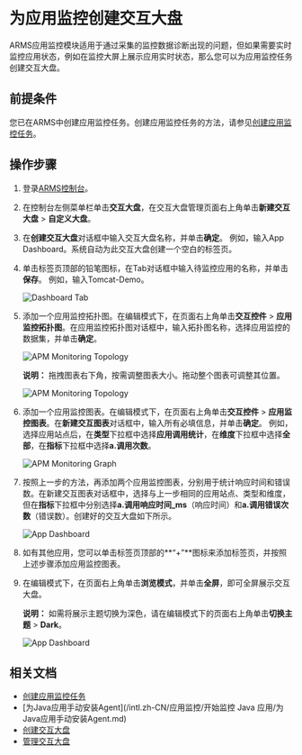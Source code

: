 # 为应用监控创建交互大盘

ARMS应用监控模块适用于通过采集的监控数据诊断出现的问题，但如果需要实时监控应用状态，例如在监控大屏上展示应用实时状态，那么您可以为应用监控任务创建交互大盘。

## 前提条件

您已在ARMS中创建应用监控任务。创建应用监控任务的方法，请参见[创建应用监控任务](/intl.zh-CN/快速入门/创建应用监控任务.md)。

## 操作步骤

1.  登录[ARMS控制台](https://arms-intl.console.aliyun.com/)。
2.  在控制台左侧菜单栏单击**交互大盘**，在交互大盘管理页面右上角单击**新建交互大盘** \> **自定义大盘**。
3.  在**创建交互大盘**对话框中输入交互大盘名称，并单击**确定**。 例如，输入App Dashboard。系统自动为此交互大盘创建一个空白的标签页。
4.  单击标签页顶部的铅笔图标，在Tab对话框中输入待监控应用的名称，并单击**保存**。 例如，输入Tomcat-Demo。

    ![Dashboard Tab](https://static-aliyun-doc.oss-accelerate.aliyuncs.com/assets/img/zh-CN/7160316061/p43475.png)

5.  添加一个应用监控拓扑图。在编辑模式下，在页面右上角单击**交互控件** \> **应用监控拓扑图**。在应用监控拓扑图对话框中，输入拓扑图名称，选择应用监控的数据集，并单击**确定**。

    ![APM Monitoring Topology](https://static-aliyun-doc.oss-accelerate.aliyuncs.com/assets/img/zh-CN/7160316061/p43476.png)

    **说明：** 拖拽图表右下角，按需调整图表大小。拖动整个图表可调整其位置。

    ![APM Monitoring Topology](https://static-aliyun-doc.oss-accelerate.aliyuncs.com/assets/img/zh-CN/7160316061/p43477.png)

6.  添加一个应用监控图表。在编辑模式下，在页面右上角单击**交互控件** \> **应用监控图表**。在**新建交互图表**对话框中，输入所有必填信息，并单击**确定**。 例如，选择应用站点后，在**类型**下拉框中选择**应用调用统计**，在**维度**下拉框中选择**全部**，在**指标**下拉框中选择**a.调用次数**。

    ![APM Monitoring Graph ](https://static-aliyun-doc.oss-accelerate.aliyuncs.com/assets/img/zh-CN/7160316061/p43478.png)

7.  按照上一步的方法，再添加两个应用监控图表，分别用于统计响应时间和错误数。在新建交互图表对话框中，选择与上一步相同的应用站点、类型和维度，但在**指标**下拉框中分别选择**a.调用响应时间\_ms**（响应时间）和**a.调用错误次数**（错误数）。创建好的交互大盘如下所示。

    ![App Dashboard](https://static-aliyun-doc.oss-accelerate.aliyuncs.com/assets/img/zh-CN/7160316061/p43479.png)

8.  如有其他应用，您可以单击标签页顶部的**“+”**图标来添加标签页，并按照上述步骤添加应用监控图表。
9.  在编辑模式下，在页面右上角单击**浏览模式**，并单击**全屏**，即可全屏展示交互大盘。

    **说明：** 如需将展示主题切换为深色，请在编辑模式下的页面右上角单击**切换主题** \> **Dark**。

    ![App Dashboard](https://static-aliyun-doc.oss-accelerate.aliyuncs.com/assets/img/zh-CN/7160316061/p43486.png)


## 相关文档

-   [创建应用监控任务](/intl.zh-CN/快速入门/创建应用监控任务.md)
-   [为Java应用手动安装Agent](/intl.zh-CN/应用监控/开始监控 Java 应用/为Java应用手动安装Agent.md)
-   [创建交互大盘](/intl.zh-CN/大盘和报警/创建交互大盘.md)
-   [管理交互大盘](/intl.zh-CN/大盘和报警/管理交互大盘.md)

